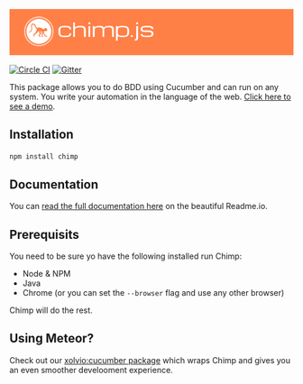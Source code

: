 [![Chimp by Xolv.io](./header.png?raw=true)](http://chimpjs.com)

[![Circle CI](https://circleci.com/gh/xolvio/chimp.svg?style=svg)](https://circleci.com/gh/xolvio/chimp) [![Gitter](https://badges.gitter.im/Join%20Chat.svg)](https://gitter.im/xolvio/chimp?utm_source=badge&utm_medium=badge&utm_campaign=pr-badge)

This package allows you to do BDD using Cucumber and can run on any system. You write your automation in the language of the web. [Click here to see a demo](http://chimpjs.com).

## Installation
```sh
npm install chimp
```

## Documentation
You can [read the full documentation here](http://chimp.readme.io/docs) on the beautiful Readme.io.

## Prerequisits
You need to be sure yo have the following installed run Chimp:

* Node & NPM
* Java
* Chrome (or you can set the `--browser` flag and use any other browser)

Chimp will do the rest.

## Using Meteor?
Check out our [xolvio:cucumber package](https://atmospherejs.com/xolvio/cucumber) which wraps Chimp and gives you an even smoother develooment experience.
